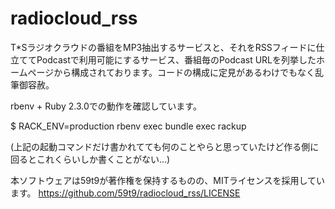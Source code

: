 # radiocloud_rss
T*Sラジオクラウドの番組をMP3抽出するサービスと、それをRSSフィードに仕立ててPodcastで利用可能にするサービス、番組毎のPodcast URLを列挙したホームページから構成されております。コードの構成に定見があるわけでもなく乱筆御容赦。

rbenv + Ruby 2.3.0での動作を確認しています。

$ RACK_ENV=production rbenv exec bundle exec rackup

(上記の起動コマンドだけ書かれてても何のことやらと思っていたけど作る側に回るとこれくらいしか書くことがない…)

本ソフトウェアは59t9が著作権を保持するものの、MITライセンスを採用しています。
https://github.com/59t9/radiocloud_rss/LICENSE
